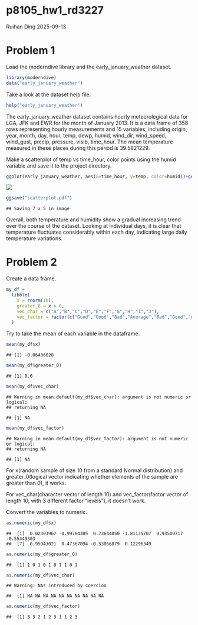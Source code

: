 p8105_hw1_rd3227
================
Ruihan Ding
2025-09-13

# Problem 1

Load the moderndive library and the early_january_weather dataset.

``` r
library(moderndive)
data("early_january_weather")
```

Take a look at the dataset help file.

``` r
help("early_january_weather")
```

The early_january_weather dataset contains hourly meteorological data
for LGA, JFK and EWR for the month of January 2013. It is a data frame
of 358 rows representing hourly measurements and 15 variables, including
origin, year, month, day, hour, temp, dewp, humid, wind_dir, wind_speed,
wind_gust, precip, pressure, visib, time_hour. The mean temperature
measured in these places during this period is 39.5821229.

Make a scatterplot of temp vs time_hour, color points using the humid
variable and save it to the project directory.

``` r
ggplot(early_january_weather, aes(x=time_hour, y=temp, color=humid))+geom_point()
```

![](p8105_hw1_rd3227_files/figure-gfm/unnamed-chunk-3-1.png)<!-- -->

``` r
ggsave("scatterplot.pdf")
```

    ## Saving 7 x 5 in image

Overall, both temperature and humidity show a gradual increasing trend
over the course of the dataset. Looking at individual days, it is clear
that temperature fluctuates considerably within each day, indicating
large daily temperature variations.

# Problem 2

Create a data frame.

``` r
my_df = 
  tibble(
    x = rnorm(10),
    greater_0 = x > 0,
    vec_char = c("A","B","C","D","E","F","G","H","I","J"),
    vec_factor = factor(c("Good","Good","Bad","Average","Bad","Good","Average","Average","Bad","Good"))
  )
```

Try to take the mean of each variable in the dataframe.

``` r
mean(my_df$x)
```

    ## [1] -0.06436028

``` r
mean(my_df$greater_0)
```

    ## [1] 0.6

``` r
mean(my_df$vec_char)
```

    ## Warning in mean.default(my_df$vec_char): argument is not numeric or logical:
    ## returning NA

    ## [1] NA

``` r
mean(my_df$vec_factor)
```

    ## Warning in mean.default(my_df$vec_factor): argument is not numeric or logical:
    ## returning NA

    ## [1] NA

For x(random sample of size 10 from a standard Normal distribution) and
greater_0(logical vector indicating whether elements of the sample are
greater than 0), it works.

For vec_char(character vector of length 10) and vec_factor(factor vector
of length 10, with 3 different factor “levels”), it doesn’t work.

Convert the variables to numeric.

``` r
as.numeric(my_df$x)
```

    ##  [1]  0.02303967 -0.99764385  0.73644050 -1.81135707  0.93500717 -0.55449303
    ##  [7]  0.95943021  0.47367894 -0.53066879  0.12296349

``` r
as.numeric(my_df$greater_0)
```

    ##  [1] 1 0 1 0 1 0 1 1 0 1

``` r
as.numeric(my_df$vec_char)
```

    ## Warning: NAs introduced by coercion

    ##  [1] NA NA NA NA NA NA NA NA NA NA

``` r
as.numeric(my_df$vec_factor)
```

    ##  [1] 3 3 2 1 2 3 1 1 2 3
